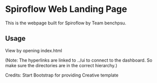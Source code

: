 # Spiroflow Web Landing Page

This is the webpage built for Spiroflow by Team benchpsu. 

## Usage
View by opening index.html

(Note: The hyperlinks are linked to ../ui to connect to the dashboard. So make sure the directories are in the correct hierarchy.)

Credits: Start Bootstrap for providing Creative template